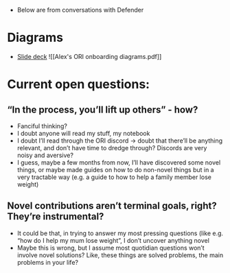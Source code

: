 - Below are from conversations with Defender
# Diagrams
- [Slide deck](https://docs.google.com/presentation/d/1wpY2UgIeDiav_d71h9iJPs34nXxwiZZ2rEKCSWLrnsc/edit?usp=sharing)
![[Alex's ORI onboarding diagrams.pdf]]
# Current open questions:
## “In the process, you’ll lift up others” - how? 
- Fanciful thinking?
- I doubt anyone will read my stuff, my notebook
- I doubt I’ll read through the ORI discord → doubt that there’ll be anything relevant, and don’t have time to dredge through? Discords are very noisy and aversive?
- I guess, maybe a few months from now, I’ll have discovered some novel things, or maybe made guides on how to do non-novel things but in a very tractable way (e.g. a guide to how to help a family member lose weight)
## Novel contributions aren’t terminal goals, right? They’re instrumental? 
- It could be that, in trying to answer my most pressing questions (like e.g. “how do I help my mum lose weight”, I don’t uncover anything novel
- Maybe this is wrong, but I assume most quotidian questions won’t involve novel solutions? Like, these things are solved problems, the main problems in your life?